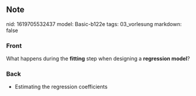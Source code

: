 ## Note
nid: 1619705532437
model: Basic-b122e
tags: 03_vorlesung
markdown: false

### Front
What happens during the <b>fitting</b> step when designing a
<b>regression model</b>?

### Back
<div><ul>
<li>Estimating the regression coefficients</li>
</ul>
</div>
